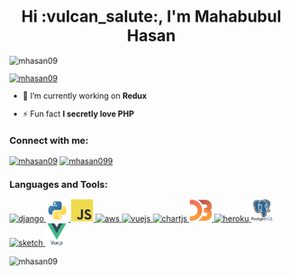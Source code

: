<h1 align="center">Hi :vulcan_salute:, I'm Mahabubul Hasan</h1>
<!-- <h3 align="center">Wannabe Russ Hanneman</h3> -->

<p align="left"> <img src="https://komarev.com/ghpvc/?username=mhasan09&label=Profile%20views&color=0e75b6&style=flat" alt="mhasan09" /> </p>

<p align="left"> <a href="https://twitter.com/mhasan09" target="blank"><img src="https://img.shields.io/twitter/follow/mhasan09?logo=twitter&style=for-the-badge" alt="mhasan09" /></a> </p>

- 🌱 I’m currently working on **Redux**

- ⚡ Fun fact **I secretly love PHP**

<h3 align="left">Connect with me:</h3>
<p align="left">
<a href="https://twitter.com/mhasan09" target="blank"><img align="center" src="https://raw.githubusercontent.com/rahuldkjain/github-profile-readme-generator/master/src/images/icons/Social/twitter.svg" alt="mhasan09" height="30" width="40" /></a>
<a href="https://linkedin.com/in/mhasan099" target="blank"><img align="center" src="https://raw.githubusercontent.com/rahuldkjain/github-profile-readme-generator/master/src/images/icons/Social/linked-in-alt.svg" alt="mhasan099" height="30" width="40" /></a>
</p>

<h3 align="left">Languages and Tools:</h3>

<p align="left"> 
<a href="https://www.djangoproject.com/" target="_blank"> <img src="https://cdn.worldvectorlogo.com/logos/django.svg" alt="django" width="40" height="40"/> </a>
  <a href="https://www.python.org" target="_blank"> <img src="https://raw.githubusercontent.com/devicons/devicon/master/icons/python/python-original.svg" alt="python" width="40" height="40"/> </a><a href="https://developer.mozilla.org/en-US/docs/Web/JavaScript" target="_blank"> <img src="https://raw.githubusercontent.com/devicons/devicon/master/icons/javascript/javascript-original.svg" alt="javascript" width="40" height="40"/> </a> <a href="https://www.docker.com" target="_blank"> <img src="https://img.icons8.com/color/344/docker.png" alt="aws" width="40" height="40"/> </a><a href="https://reactjs.org/" target="_blank"> <img src="https://cdn4.iconfinder.com/data/icons/logos-3/600/React.js_logo-512.png" alt="vuejs" width="40" height="40"/> </a>  <a href="https://www.chartjs.org" target="_blank"> <img src="https://www.chartjs.org/media/logo-title.svg" alt="chartjs" width="40" height="40"/> </a> <a href="https://d3js.org/" target="_blank"> <img src="https://raw.githubusercontent.com/devicons/devicon/master/icons/d3js/d3js-original.svg" alt="d3js" width="40" height="40"/> </a><a href="https://heroku.com" target="_blank"> <img src="https://www.vectorlogo.zone/logos/heroku/heroku-icon.svg" alt="heroku" width="40" height="40"/> </a> <a href="https://www.postgresql.org" target="_blank"> <img src="https://raw.githubusercontent.com/devicons/devicon/master/icons/postgresql/postgresql-original-wordmark.svg" alt="postgresql" width="40" height="40"/> </a>  <a href="https://www.sketch.com/" target="_blank"> <img src="https://www.vectorlogo.zone/logos/sketchapp/sketchapp-icon.svg" alt="sketch" width="40" height="40"/> </a> <a href="https://vuejs.org/" target="_blank"> <img src="https://raw.githubusercontent.com/devicons/devicon/master/icons/vuejs/vuejs-original-wordmark.svg" alt="vuejs" width="40" height="40"/> </a> </p>

<p><img align="center" src="https://github-readme-streak-stats.herokuapp.com/?user=mhasan09&" alt="mhasan09" /></p>

